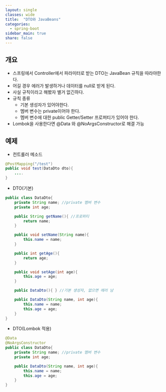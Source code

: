 ```yaml
---
layout: single
classes: wide
title:  "DTO와 JavaBeans"
categories:
  - spring-boot
sidebar_main: true
share: false
---
```


## 개요
- 스프링에서 Controller에서 파라미터로 받는 DTO는 JavaBean 규칙을 따라야한다.
- 어길 경우 에러가 발생하거나 데이터를 null로 받게 된다.
- 사실 규칙이라고 해봤자 별거 없긴하다.
- 규칙 종류
  - 기본 생성자가 있어야한다.
  - 멤버 변수는 private이어야 한다.
  - 멤버 변수에 대한 public Getter/Setter 프로퍼티가 있어야 한다.
- Lombok을 사용한다면 @Data 와 @NoArgsConstructor로 해결 가능

## 예제
- 컨트롤러 메소드

```java
@PostMapping("/test")
public void test(DataDto dto){
    ....
}
```

- DTO(기본)

```java
public class DataDto{
    private String name; //private 멤버 변수
    private int age;

    public String getName(){ //프로퍼티
        return name;
    }

    public void setName(String name){
        this.name = name;
    }

    public int getAge(){
        return age;
    }

    public void setAge(int age){
        this.age = age;
    }

    public DataDto(){ } //기본 생성자, 없으면 에러 남

    public DataDto(String name, int age){
        this.name = name;
        this.age = age;
    }
}
```

- DTO(Lombok 적용)

```java
@Data
@NoArgsConstructor
public class DataDto{
    private String name; //private 멤버 변수
    private int age;

    public DataDto(String name, int age){
        this.name = name;
        this.age = age;
    }
}
```